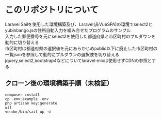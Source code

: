 # このリポジトリについて
Laravel Sailを使用した環境構築及び、Laravel(非VueSPA)の環境でselect2とyubinbango.jsの住所自動入力を組み合せたプログラムのサンプル  
入力した郵便番号を元にselect2を使用した都道府県と市区町村のプルダウンを動的に切り替える  
市区町村は都道府県の選択値を元にあらかじめpublic以下に廃止した市区町村の一覧jsonを参照して動的にプルダウンの選択肢を切り替える  
jquery,select2,bootstrap4などについてlaravel-mixは使用せずCDNの参照とする

## クローン後の環境構築手順（未検証）
```
composer install
cp .env.example .env
php artisan key:generate
wsl
vendor/bin/sail up -d
```
